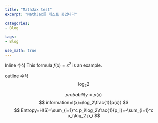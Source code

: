 ```yaml
---
title: "MathJax test"
excerpt: "MathJax를 테스트 중입니다"

categories:
- Blog

tags:
- Blog

use_math: true
---
```


Inline 수식
This formula $f(x) = x^2$ is an example.  

outline 수식
$$ \log_2 2 $$

$$ probability=p(x) $$
$$ information=I(x)=\log_2\frac{1}{p(x)} $$
$$ Entropy=H(S)=\sum_{i=1}^c p_i\log_2\frac{1}{p_i}=-\sum_{i=1}^c p_i\log_2 p_i $$